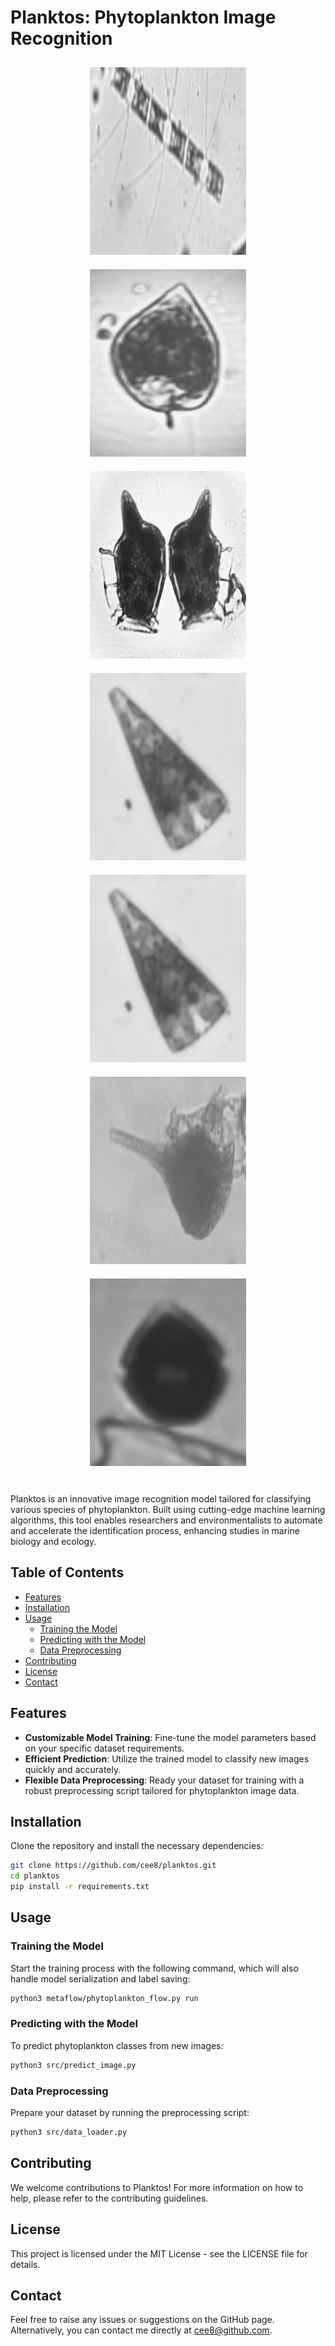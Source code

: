 # Planktos: Phytoplankton Image Recognition


<div align="center">
  <img src="https://github.com/cee8/some-chris-images/blob/main/IMG_9070.jpg" width="250" height="300" style="margin: 10px;"/>
  <img src="https://github.com/cee8/some-chris-images/blob/main/Aphin.png" width="250" height="300" style="margin: 10px;"/>
  <img src="https://github.com/cee8/some-chris-images/blob/main/IMG_8911.jpg" width="250" height="300" style="margin: 10px;"/>
  <img src="https://github.com/cee8/some-chris-images/blob/main/IMG_9086.jpg" width="250" height="300" style="margin: 10px;"/>
  <img src="https://github.com/cee8/some-chris-images/blob/main/IMG_9086.jpg" width="250" height="300" style="margin: 10px;"/>
  <img src="https://github.com/cee8/some-chris-images/blob/main/cerat.png" width="250" height="300" style="margin: 10px;"/>
  <img src="https://github.com/cee8/some-chris-images/blob/main/OO.png" width="250" height="300" style="margin: 10px;"/>
</div>

<br/>


Planktos is an innovative image recognition model tailored for classifying various species of phytoplankton. Built using cutting-edge machine learning algorithms, this tool enables researchers and environmentalists to automate and accelerate the identification process, enhancing studies in marine biology and ecology.

## Table of Contents

- [Features](#features)
- [Installation](#installation)
- [Usage](#usage)
  - [Training the Model](#training-the-model)
  - [Predicting with the Model](#predicting-with-the-model)
  - [Data Preprocessing](#data-preprocessing)
- [Contributing](#contributing)
- [License](#license)
- [Contact](#contact)

## Features

- **Customizable Model Training**: Fine-tune the model parameters based on your specific dataset requirements.
- **Efficient Prediction**: Utilize the trained model to classify new images quickly and accurately.
- **Flexible Data Preprocessing**: Ready your dataset for training with a robust preprocessing script tailored for phytoplankton image data.

## Installation

Clone the repository and install the necessary dependencies:

```bash
git clone https://github.com/cee8/planktos.git
cd planktos
pip install -r requirements.txt
```

## Usage

### Training the Model

Start the training process with the following command, which will also handle model serialization and label saving:

```bash
python3 metaflow/phytoplankton_flow.py run
```

### Predicting with the Model
To predict phytoplankton classes from new images:
```bash
python3 src/predict_image.py
```



### Data Preprocessing
Prepare your dataset by running the preprocessing script:

```bash
python3 src/data_loader.py
```


## Contributing
We welcome contributions to Planktos! For more information on how to help, please refer to the contributing guidelines.

## License
This project is licensed under the MIT License - see the LICENSE file for details.

## Contact
Feel free to raise any issues or suggestions on the GitHub page. Alternatively, you can contact me directly at cee8@github.com.
